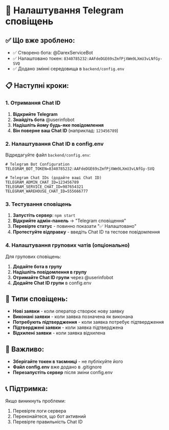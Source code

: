 # 🔔 Налаштування Telegram сповіщень

## ✅ Що вже зроблено:
- ✅ Створено бота: @DarexServiceBot
- ✅ Налаштовано токен: `8340785232:AAFdeDGE69sZmfPjXWm9LXmU3vLNfGy-SVQ`
- ✅ Додано змінні середовища в `backend/config.env`

## 📋 Наступні кроки:

### 1. Отримання Chat ID
1. **Відкрийте Telegram**
2. **Знайдіть бота** @userinfobot
3. **Надішліть йому будь-яке повідомлення**
4. **Він поверне ваш Chat ID** (наприклад: `123456789`)

### 2. Налаштування Chat ID в config.env
Відредагуйте файл `backend/config.env`:

```env
# Telegram Bot Configuration
TELEGRAM_BOT_TOKEN=8340785232:AAFdeDGE69sZmfPjXWm9LXmU3vLNfGy-SVQ

# Telegram Chat IDs (додайте ваші Chat ID)
TELEGRAM_ADMIN_CHAT_ID=123456789
TELEGRAM_SERVICE_CHAT_ID=987654321
TELEGRAM_WAREHOUSE_CHAT_ID=555666777
```

### 3. Тестування сповіщень
1. **Запустіть сервер**: `npm start`
2. **Відкрийте адмін-панель** → "Telegram сповіщення"
3. **Перевірте статус** - повинно показати "✅ Налаштовано"
4. **Протестуйте відправку** - введіть Chat ID та тестове повідомлення

### 4. Налаштування групових чатів (опціонально)
Для групових сповіщень:
1. **Додайте бота в групу**
2. **Надішліть повідомлення в групу**
3. **Отримайте Chat ID групи** через @userinfobot
4. **Додайте Chat ID групи** в config.env

## 🔧 Типи сповіщень:
- **Нові заявки** - коли оператор створює нову заявку
- **Виконані заявки** - коли заявка позначена як виконана
- **Потребують підтвердження** - коли заявка потребує підтвердження
- **Підтверджені заявки** - коли заявка підтверджена
- **Відхилені заявки** - коли заявка відхилена

## 🚨 Важливо:
- **Зберігайте токен в таємниці** - не публікуйте його
- **Файл config.env** вже додано в .gitignore
- **Перезапустіть сервер** після зміни config.env

## 📞 Підтримка:
Якщо виникнуть проблеми:
1. Перевірте логи сервера
2. Переконайтеся, що бот активний
3. Перевірте правильність Chat ID
